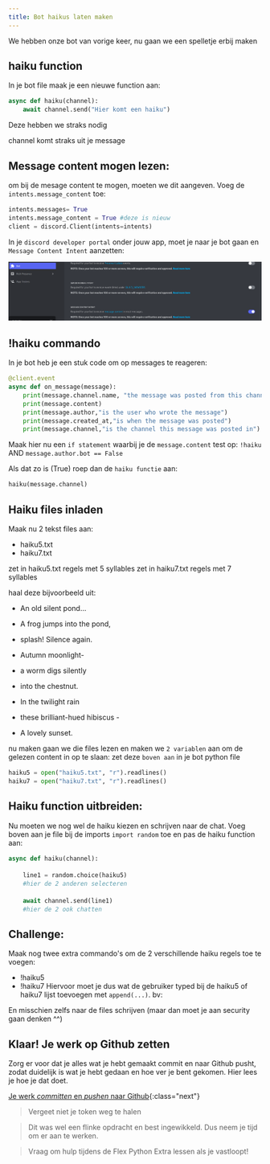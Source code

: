 ```yaml
---
title: Bot haikus laten maken
---
```


We hebben onze bot van vorige keer, nu gaan we een spelletje erbij maken

## haiku function
In je bot file maak je een nieuwe function aan:

```python
async def haiku(channel):
    await channel.send("Hier komt een haiku")
```
Deze hebben we straks nodig

channel komt straks uit je message

## Message content mogen lezen:

om bij de mesage content te mogen, moeten we dit aangeven.
Voeg de `intents.message_content` toe:

```python
intents.messages= True
intents.message_content = True #deze is nieuw
client = discord.Client(intents=intents)
```

In je `discord developer portal` onder jouw app, moet je naar je bot gaan en `Message Content Intent` aanzetten:

![](content.PNG)

## !haiku commando
In je bot heb je een stuk code om op messages te reageren:

```python
@client.event
async def on_message(message):
    print(message.channel.name, "the message was posted from this channel")
    print(message.content)
    print(message.author,"is the user who wrote the message")
    print(message.created_at,"is when the message was posted")
    print(message.channel,"is the channel this message was posted in")
```
Maak hier nu een `if statement` waarbij je de `message.content` test op: `!haiku` AND `message.author.bot == False`

Als dat zo is (True) roep dan de `haiku functie` aan:
```python
haiku(message.channel)
```

## Haiku files inladen

Maak nu 2 tekst files aan:

* haiku5.txt
* haiku7.txt

zet in haiku5.txt regels met 5 syllables
zet in haiku7.txt regels met 7 syllables

haal deze bijvoorbeeld uit:
- An old silent pond...
- A frog jumps into the pond,
- splash! Silence again.

- Autumn moonlight-
- a worm digs silently
- into the chestnut.

- In the twilight rain
- these brilliant-hued hibiscus -
- A lovely sunset.


nu maken gaan we die files lezen en maken we `2 variablen` aan om de gelezen content in op te slaan:
zet deze `boven aan` in je bot python file

```python
haiku5 = open("haiku5.txt", "r").readlines()
haiku7 = open("haiku7.txt", "r").readlines()
```

## Haiku function uitbreiden:

Nu moeten we nog wel de haiku kiezen en schrijven naar de chat.
Voeg boven aan je file bij de imports `import random` toe en pas de haiku function aan:



```python
async def haiku(channel):
    
    line1 = random.choice(haiku5)
    #hier de 2 anderen selecteren

    await channel.send(line1)
    #hier de 2 ook chatten
```


## Challenge:

Maak nog twee extra commando's om de 2 verschillende haiku regels toe te voegen:
* !haiku5 
* !haiku7
Hiervoor moet je dus wat de gebruiker typed bij de haiku5 of haiku7 lijst toevoegen met `append(...)`.
bv:

En misschien zelfs naar de files schrijven (maar dan moet je aan security gaan denken ^^)


## Klaar! Je werk op Github zetten

Zorg er voor dat je alles wat je hebt gemaakt commit en naar Github pusht, zodat duidelijk is wat je hebt gedaan en hoe ver je bent gekomen. Hier lees je hoe je dat doet.

[Je werk *committen* en *pushen* naar Github](../../00-setup/commit_push.html){:class="next"}

> Vergeet niet je token weg te halen

> Dit was wel een flinke opdracht en best ingewikkeld. Dus neem je tijd om er aan te werken.
 
> Vraag om hulp tijdens de Flex Python Extra lessen als je vastloopt! 